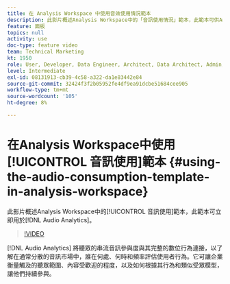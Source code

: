 ```yaml
---
title: 在 Analysis Workspace 中使用音效使用情況範本
description: 此影片概述Analysis Workspace中的「音訊使用情況」範本，此範本可供Audio Analytics立即使用。
feature: 面板
topics: null
activity: use
doc-type: feature video
team: Technical Marketing
kt: 1950
role: User, Developer, Data Engineer, Architect, Data Architect, Admin, Leader
level: Intermediate
exl-id: 08131913-cb39-4c58-a322-da1e83442e84
source-git-commit: 32424f3f2b05952fe4df9ea91dcbe51684cee905
workflow-type: tm+mt
source-wordcount: '105'
ht-degree: 8%

---
```


# 在Analysis Workspace中使用[!UICONTROL 音訊使用]範本 {#using-the-audio-consumption-template-in-analysis-workspace}

此影片概述Analysis Workspace中的[!UICONTROL 音訊使用]範本，此範本可立即用於[!DNL Audio Analytics]。

>[!VIDEO](https://video.tv.adobe.com/v/23901/?quality=12)

[!DNL Audio Analytics] 將聽眾的串流音訊參與度與其完整的數位行為連接，以了解在通常分散的音訊市場中，誰在何處、何時和頻率評估使用者行為。它可讓企業衡量觸及的聽眾範圍、內容受歡迎的程度，以及如何根據其行為和類似受眾模型，讓他們持續參與。
